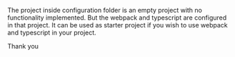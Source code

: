 The project inside configuration folder is an empty project with no functionality implemented. But the webpack and typescript are configured in that project. It can be used as starter project if you wish to use webpack and typescript in your project.

Thank you
